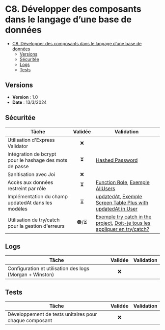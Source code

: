 # C8. Développer des composants dans le langage d’une base de données

- [C8. Développer des composants dans le langage d’une base de données](#c8-développer-des-composants-dans-le-langage-dune-base-de-données)
  - [Versions](#versions)
  - [Sécuritée](#sécuritée)
  - [Logs](#logs)
  - [Tests](#tests)

## Versions

- **Version** : 1.0
- **Date** : 13/3/2024

## Sécuritée

| Tâche                                                   | Validée | Validation |
| ------------------------------------------------------- | :-----: | ---------- |
| Utilisation d'Express Validator                         |   ❌    |            |
| Intégration de bcrypt pour le hashage des mots de passe |   ⏳    |[Hashed Password](https://github.com/Cynthia-Cyber-Code/NodeJS/blob/0033700a12c50bddef73d765e9df0ab0ff790c23/controllers/auth.controller.js#L27)|
| Sanitisation avec Joi                                   |   ❌    |            |
| Accès aux données restreint par rôle                    |   ⏳    |[Function Role](https://github.com/Cynthia-Cyber-Code/NodeJS/blob/b6d7113d9c4b6d4a97853232cbd793d5b06575f5/routes/user.route.js#L9), [Exemple AllUsers](https://github.com/Cynthia-Cyber-Code/NodeJS/blob/b6d7113d9c4b6d4a97853232cbd793d5b06575f5/routes/user.route.js#L22)|
| Implémentation du champ updatedAt dans les modèles      |   ⏳    |[updatedAt](https://github.com/Cynthia-Cyber-Code/NodeJS/blob/0033700a12c50bddef73d765e9df0ab0ff790c23/seeders/20230928094833-demo-user.js#L13), [Exemple Screen Table Plus with updatedAt in User]()|
| Utilisation de try/catch pour la gestion d'erreurs      |   🟠/⏳     |[Exemple try catch in the project](https://github.com/Cynthia-Cyber-Code/NodeJS/blob/0033700a12c50bddef73d765e9df0ab0ff790c23/middleware/verifyJWT.js#L14), [Doit-je tous les appliquer en try/catch?](https://github.com/Cynthia-Cyber-Code/NodeJS/blob/0033700a12c50bddef73d765e9df0ab0ff790c23/controllers/user.controller.js#L70)|

## Logs

| Tâche                                                    | Validée | Validation |
| -------------------------------------------------------- | :-----: | ---------- |
| Configuration et utilisation des logs (Morgan + Winston) |   ❌    |            |

## Tests

| Tâche                                                  | Validée | Validation |
| ------------------------------------------------------ | :-----: | ---------- |
| Développement de tests unitaires pour chaque composant |   ❌    |            |
